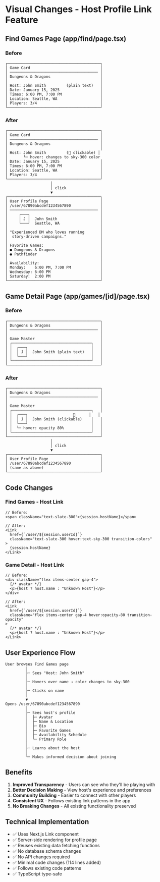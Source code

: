 # Visual Changes - Host Profile Link Feature

## Find Games Page (app/find/page.tsx)

### Before
```
┌─────────────────────────────────────────┐
│ Game Card                               │
│ ─────────────────────────────────────── │
│ Dungeons & Dragons                      │
│                                         │
│ Host: John Smith         (plain text)   │
│ Date: January 15, 2025                  │
│ Times: 6:00 PM, 7:00 PM                 │
│ Location: Seattle, WA                   │
│ Players: 3/4                            │
└─────────────────────────────────────────┘
```

### After
```
┌─────────────────────────────────────────┐
│ Game Card                               │
│ ─────────────────────────────────────── │
│ Dungeons & Dragons                      │
│                                         │
│ Host: John Smith         (🔗 clickable) │
│       └─ hover: changes to sky-300 color
│ Date: January 15, 2025                  │
│ Times: 6:00 PM, 7:00 PM                 │
│ Location: Seattle, WA                   │
│ Players: 3/4                            │
└─────────────────────────────────────────┘
                    │
                    │ click
                    ▼
┌─────────────────────────────────────────┐
│ User Profile Page                       │
│ /user/67890abcdef1234567890             │
│ ─────────────────────────────────────── │
│     ┌───┐                               │
│     │ J │  John Smith                   │
│     └───┘  Seattle, WA                  │
│                                         │
│ "Experienced DM who loves running       │
│  story-driven campaigns."               │
│                                         │
│ Favorite Games:                         │
│ ● Dungeons & Dragons                    │
│ ● Pathfinder                            │
│                                         │
│ Availability:                           │
│ Monday:    6:00 PM, 7:00 PM             │
│ Wednesday: 6:00 PM                      │
│ Saturday:  2:00 PM                      │
└─────────────────────────────────────────┘
```

## Game Detail Page (app/games/[id]/page.tsx)

### Before
```
┌─────────────────────────────────────────┐
│ Dungeons & Dragons                      │
│ ─────────────────────────────────────── │
│                                         │
│ Game Master                             │
│ ┌───────────────────────────────────┐   │
│ │  ┌───┐                            │   │
│ │  │ J │  John Smith (plain text)   │   │
│ │  └───┘                            │   │
│ └───────────────────────────────────┘   │
└─────────────────────────────────────────┘
```

### After
```
┌─────────────────────────────────────────┐
│ Dungeons & Dragons                      │
│ ─────────────────────────────────────── │
│                                         │
│ Game Master                             │
│ ┌───────────────────────────────────┐   │
│ │  ┌───┐                    🔗      │   │
│ │  │ J │  John Smith (clickable)    │   │
│ │  └───┘                            │   │
│ │  └─ hover: opacity 80%            │   │
│ └───────────────────────────────────┘   │
└─────────────────────────────────────────┘
                    │
                    │ click
                    ▼
┌─────────────────────────────────────────┐
│ User Profile Page                       │
│ /user/67890abcdef1234567890             │
│ (same as above)                         │
└─────────────────────────────────────────┘
```

## Code Changes

### Find Games - Host Link
```tsx
// Before:
<span className="text-slate-300">{session.hostName}</span>

// After:
<Link
  href={`/user/${session.userId}`}
  className="text-slate-300 hover:text-sky-300 transition-colors"
>
  {session.hostName}
</Link>
```

### Game Detail - Host Link
```tsx
// Before:
<div className="flex items-center gap-4">
  {/* avatar */}
  <p>{host ? host.name : "Unknown Host"}</p>
</div>

// After:
<Link
  href={`/user/${session.userId}`}
  className="flex items-center gap-4 hover:opacity-80 transition-opacity"
>
  {/* avatar */}
  <p>{host ? host.name : "Unknown Host"}</p>
</Link>
```

## User Experience Flow

```
User browses Find Games page
         │
         ├─ Sees "Host: John Smith"
         │
         ├─ Hovers over name → color changes to sky-300
         │
         ├─ Clicks on name
         │
         ▼
Opens /user/67890abcdef1234567890
         │
         ├─ Sees host's profile
         │  ├─ Avatar
         │  ├─ Name & Location
         │  ├─ Bio
         │  ├─ Favorite Games
         │  ├─ Availability Schedule
         │  └─ Primary Role
         │
         ├─ Learns about the host
         │
         └─ Makes informed decision about joining
```

## Benefits

1. **Improved Transparency** - Users can see who they'll be playing with
2. **Better Decision Making** - View host's experience and preferences
3. **Community Building** - Easier to connect with other players
4. **Consistent UX** - Follows existing link patterns in the app
5. **No Breaking Changes** - All existing functionality preserved

## Technical Implementation

- ✅ Uses Next.js Link component
- ✅ Server-side rendering for profile page
- ✅ Reuses existing data fetching functions
- ✅ No database schema changes
- ✅ No API changes required
- ✅ Minimal code changes (114 lines added)
- ✅ Follows existing code patterns
- ✅ TypeScript type-safe
